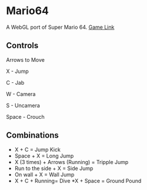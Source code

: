 # Mario64
A WebGL port of Super Mario 64.
[Game Link](https://someonecantcode.github.io/Mario64)

## Controls

Arrows to Move 

X - Jump

C - Jab

W - Camera

S - Uncamera

Space - Crouch

## Combinations
* X + C = Jump Kick
* Space + X = Long Jump
* X (3 times) + Arrows (Running) = Tripple Jump
* Run to the side + X = Side Jump
* On wall + X = Wall Jump
* X + C + Running= Dive
*X + Space  = Ground Pound
